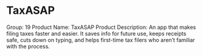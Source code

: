 # TaxASAP
Group: 19
Product Name: TaxASAP
Product Description: An app that makes filing taxes faster and easier. It saves info for future use, keeps receipts safe, cuts down on typing, and helps first-time tax filers who aren’t familiar with the process. 
